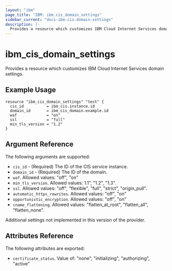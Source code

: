 ```yaml
---
layout: "ibm"
page_title: "IBM: ibm_cis_domain_settings"
sidebar_current: "docs-ibm-cis-domain-settings"
description: |-
  Provides a resource which customizes IBM Cloud Internet Services domain settings.
---
```


# ibm_cis_domain_settings

Provides a resource which customizes IBM Cloud Internet Services domain settings. 

## Example Usage

```hcl
resource "ibm_cis_domain_settings" "test" {
  cis_id          = ibm_cis.instance.id
  domain_id       = ibm_cis_domain.example.id
  waf             = "on"
  ssl             = "full"
  min_tls_version = "1.2"
}
```

## Argument Reference

The following arguments are supported:

* `cis_id` - (Required) The ID of the CIS service instance.
* `domain_id` - (Required) The ID of the domain.
* `waf`. Allowed values: "off", "on"
* `min_tls_version`. Allowed values: 1.1", "1.2", "1.3".
* `ssl`. Allowed values: "off", "flexible", "full", "strict", "origin_pull".
* `automatic_https_rewrites`. Allowed values: "off", "on"
* `opportunistic_encryption`. Allowed values: "off", "on"
* `cname_flattening`. Allowed values: "flatten_at_root", "flatten_all", "flatten_none".


Additional settings not implemented in this version of the provider. 


## Attributes Reference

The following attributes are exported: 

* `certificate_status`. Value of: "none", "initializing", "authorizing", "active"
